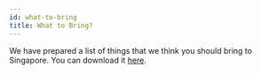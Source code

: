 ```yaml
---
id: what-to-bring
title: What to Bring?
---
```


We have prepared a list of things that we think you should bring to Singapore.
You can download it [here](https://drive.google.com/file/d/1oCKCezU3eeerIgA2fqWjFxabGncHA6Dp/view?usp=sharing).
